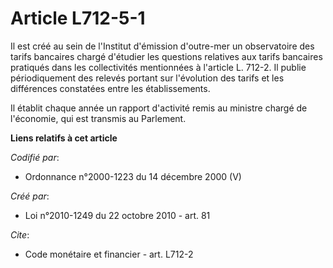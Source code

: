 # Article L712-5-1

Il est créé au sein de l'Institut d'émission d'outre-mer un observatoire des tarifs bancaires chargé d'étudier les questions
relatives aux tarifs bancaires pratiqués dans les collectivités mentionnées à l'article L. 712-2. Il publie périodiquement
des relevés portant sur l'évolution des tarifs et les différences constatées entre les établissements. 

Il établit chaque année un rapport d'activité remis au ministre chargé de l'économie, qui est transmis au Parlement.

**Liens relatifs à cet article**

_Codifié par_:

  - Ordonnance n°2000-1223 du 14 décembre 2000 (V)

_Créé par_:

  - Loi n°2010-1249 du 22 octobre 2010 - art. 81

_Cite_:

  - Code monétaire et financier - art. L712-2
